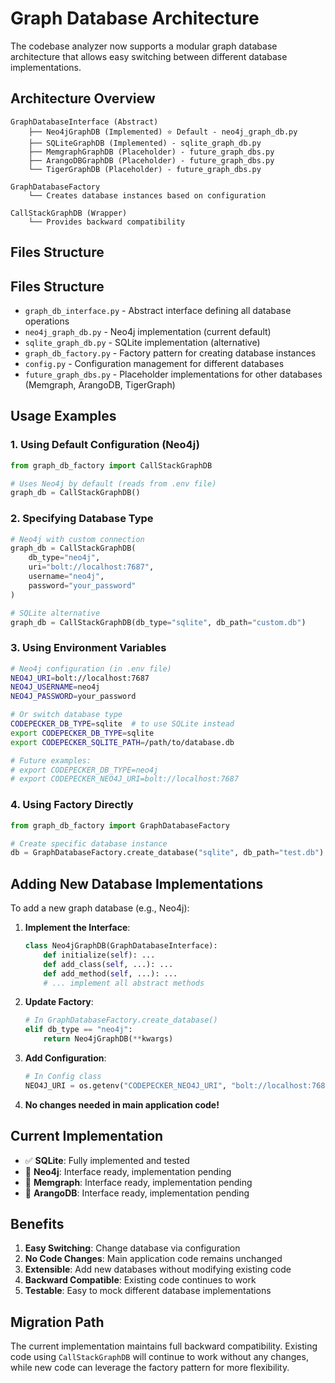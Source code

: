 # Graph Database Architecture

The codebase analyzer now supports a modular graph database architecture that allows easy switching between different database implementations.

## Architecture Overview

```
GraphDatabaseInterface (Abstract)
    ├── Neo4jGraphDB (Implemented) ⭐ Default - neo4j_graph_db.py
    ├── SQLiteGraphDB (Implemented) - sqlite_graph_db.py
    ├── MemgraphGraphDB (Placeholder) - future_graph_dbs.py
    ├── ArangoDBGraphDB (Placeholder) - future_graph_dbs.py
    └── TigerGraphDB (Placeholder) - future_graph_dbs.py

GraphDatabaseFactory
    └── Creates database instances based on configuration

CallStackGraphDB (Wrapper)
    └── Provides backward compatibility
```

## Files Structure

## Files Structure

- `graph_db_interface.py` - Abstract interface defining all database operations
- `neo4j_graph_db.py` - Neo4j implementation (current default)
- `sqlite_graph_db.py` - SQLite implementation (alternative)
- `graph_db_factory.py` - Factory pattern for creating database instances
- `config.py` - Configuration management for different databases
- `future_graph_dbs.py` - Placeholder implementations for other databases (Memgraph, ArangoDB, TigerGraph)

## Usage Examples

### 1. Using Default Configuration (Neo4j)
```python
from graph_db_factory import CallStackGraphDB

# Uses Neo4j by default (reads from .env file)
graph_db = CallStackGraphDB()
```

### 2. Specifying Database Type
```python
# Neo4j with custom connection
graph_db = CallStackGraphDB(
    db_type="neo4j", 
    uri="bolt://localhost:7687",
    username="neo4j", 
    password="your_password"
)

# SQLite alternative
graph_db = CallStackGraphDB(db_type="sqlite", db_path="custom.db")
```

### 3. Using Environment Variables
```bash
# Neo4j configuration (in .env file)
NEO4J_URI=bolt://localhost:7687
NEO4J_USERNAME=neo4j
NEO4J_PASSWORD=your_password

# Or switch database type
CODEPECKER_DB_TYPE=sqlite  # to use SQLite instead
export CODEPECKER_DB_TYPE=sqlite
export CODEPECKER_SQLITE_PATH=/path/to/database.db

# Future examples:
# export CODEPECKER_DB_TYPE=neo4j
# export CODEPECKER_NEO4J_URI=bolt://localhost:7687
```

### 4. Using Factory Directly
```python
from graph_db_factory import GraphDatabaseFactory

# Create specific database instance
db = GraphDatabaseFactory.create_database("sqlite", db_path="test.db")
```

## Adding New Database Implementations

To add a new graph database (e.g., Neo4j):

1. **Implement the Interface**:
   ```python
   class Neo4jGraphDB(GraphDatabaseInterface):
       def initialize(self): ...
       def add_class(self, ...): ...
       def add_method(self, ...): ...
       # ... implement all abstract methods
   ```

2. **Update Factory**:
   ```python
   # In GraphDatabaseFactory.create_database()
   elif db_type == "neo4j":
       return Neo4jGraphDB(**kwargs)
   ```

3. **Add Configuration**:
   ```python
   # In Config class
   NEO4J_URI = os.getenv("CODEPECKER_NEO4J_URI", "bolt://localhost:7687")
   ```

4. **No changes needed in main application code!**

## Current Implementation

- ✅ **SQLite**: Fully implemented and tested
- 🚧 **Neo4j**: Interface ready, implementation pending
- 🚧 **Memgraph**: Interface ready, implementation pending  
- 🚧 **ArangoDB**: Interface ready, implementation pending

## Benefits

1. **Easy Switching**: Change database via configuration
2. **No Code Changes**: Main application code remains unchanged
3. **Extensible**: Add new databases without modifying existing code
4. **Backward Compatible**: Existing code continues to work
5. **Testable**: Easy to mock different database implementations

## Migration Path

The current implementation maintains full backward compatibility. Existing code using `CallStackGraphDB` will continue to work without any changes, while new code can leverage the factory pattern for more flexibility.
